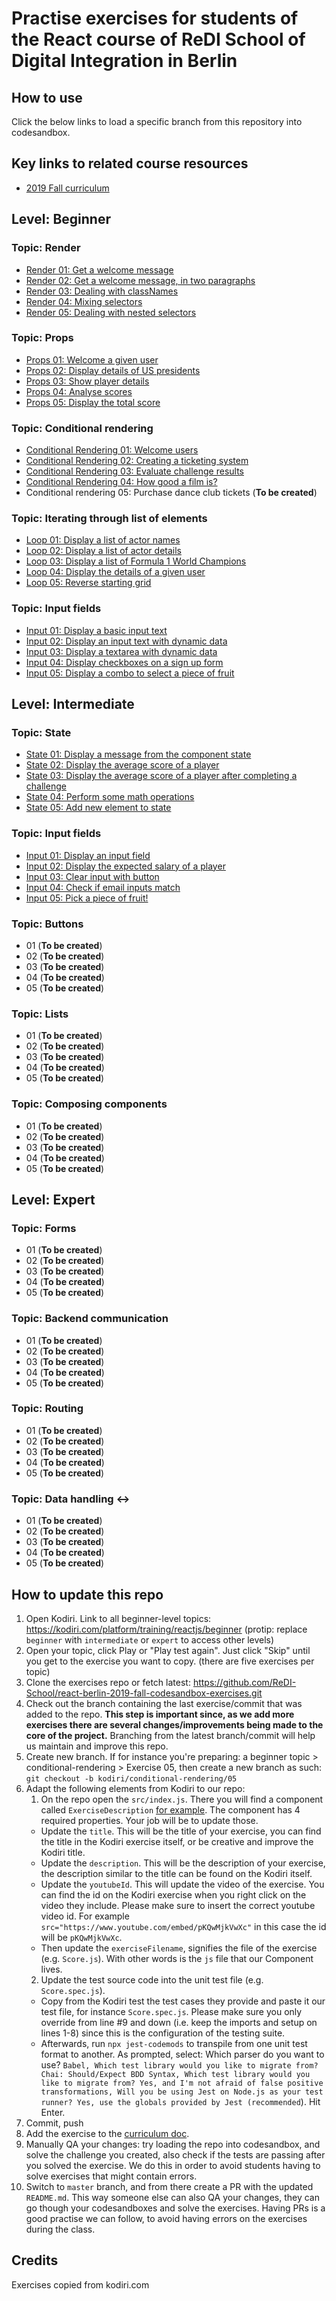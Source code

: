 # Practise exercises for students of the React course of ReDI School of Digital Integration in Berlin

## How to use

Click the below links to load a specific branch from this repository into codesandbox.

## Key links to related course resources

- [2019 Fall curriculum](https://docs.google.com/document/d/1d9lsiDo8HgcoHu7_ln8QwSaoXbQyJ0l9LJi8k1knNZ0/edit#)

## Level: Beginner

### Topic: Render

- [Render 01: Get a welcome message](https://codesandbox.io/s/github/ReDI-School/react-berlin-2019-fall-codesandbox-exercises/tree/kodiri/beginner/render/01)
- [Render 02: Get a welcome message, in two paragraphs](https://codesandbox.io/s/github/ReDI-School/react-berlin-2019-fall-codesandbox-exercises/tree/kodiri/beginner/render/02)
- [Render 03: Dealing with classNames](https://codesandbox.io/s/github/ReDI-School/react-berlin-2019-fall-codesandbox-exercises/tree/kodiri/beginner/render/03)
- [Render 04: Mixing selectors](https://codesandbox.io/s/github/ReDI-School/react-berlin-2019-fall-codesandbox-exercises/tree/kodiri/beginner/render/04)
- [Render 05: Dealing with nested selectors](https://codesandbox.io/s/github/ReDI-School/react-berlin-2019-fall-codesandbox-exercises/tree/kodiri/beginner/render/05)

### Topic: Props

- [Props 01: Welcome a given user](https://codesandbox.io/s/github/ReDI-School/react-berlin-2019-fall-codesandbox-exercises/tree/kodiri/beginner/props/01)
- [Props 02: Display details of US presidents](https://codesandbox.io/s/github/ReDI-School/react-berlin-2019-fall-codesandbox-exercises/tree/kodiri/beginner/props/02)
- [Props 03: Show player details](https://codesandbox.io/s/github/ReDI-School/react-berlin-2019-fall-codesandbox-exercises/tree/kodiri/beginner/props/03)
- [Props 04: Analyse scores](https://codesandbox.io/s/github/ReDI-School/react-berlin-2019-fall-codesandbox-exercises/tree/kodiri/beginner/props/04)
- [Props 05: Display the total score](https://codesandbox.io/s/github/ReDI-School/react-berlin-2019-fall-codesandbox-exercises/tree/kodiri/beginner/props/05)

### Topic: Conditional rendering

- [Conditional Rendering 01: Welcome users](https://codesandbox.io/s/github/ReDI-School/react-berlin-2019-fall-codesandbox-exercises/tree/kodiri/beginner/conditional-rendering/01)
- [Conditional Rendering 02: Creating a ticketing system](https://codesandbox.io/s/github/ReDI-School/react-berlin-2019-fall-codesandbox-exercises/tree/kodiri/beginner/conditional-rendering/02)
- [Conditional Rendering 03: Evaluate challenge results](https://codesandbox.io/s/github/ReDI-School/react-berlin-2019-fall-codesandbox-exercises/tree/kodiri/beginner/conditional-rendering/03)
- [Conditional Rendering 04: How good a film is?](https://codesandbox.io/s/github/ReDI-School/react-berlin-2019-fall-codesandbox-exercises/tree/kodiri/beginner/conditional-rendering/04)
- Conditional rendering 05: Purchase dance club tickets (**To be created**)

### Topic: Iterating through list of elements

- [Loop 01: Display a list of actor names](https://codesandbox.io/s/github/ReDI-School/react-berlin-2019-fall-codesandbox-exercises/tree/cp/kodiri/beginner/loop/01)
- [Loop 02: Display a list of actor details](https://codesandbox.io/s/github/ReDI-School/react-berlin-2019-fall-codesandbox-exercises/tree/cp/kodiri/beginner/loop/02)
- [Loop 03: Display a list of Formula 1 World Champions](https://codesandbox.io/s/github/ReDI-School/react-berlin-2019-fall-codesandbox-exercises/tree/cp/kodiri/beginner/loop/03)
- [Loop 04: Display the details of a given user](https://codesandbox.io/s/github/ReDI-School/react-berlin-2019-fall-codesandbox-exercises/tree/cp/kodiri/beginner/loop/04)
- [Loop 05: Reverse starting grid](https://codesandbox.io/s/github/ReDI-School/react-berlin-2019-fall-codesandbox-exercises/tree/cp/kodiri/beginner/loop/05)

### Topic: Input fields

- [Input 01: Display a basic input text](https://codesandbox.io/s/github/ReDI-School/react-berlin-2019-fall-codesandbox-exercises/tree/cp/kodiri/beginner/input/01)
- [Input 02: Display an input text with dynamic data](https://codesandbox.io/s/github/ReDI-School/react-berlin-2019-fall-codesandbox-exercises/tree/cp/kodiri/beginner/input/02)
- [Input 03: Display a textarea with dynamic data](https://codesandbox.io/s/github/ReDI-School/react-berlin-2019-fall-codesandbox-exercises/tree/cp/kodiri/beginner/input/03)
- [Input 04: Display checkboxes on a sign up form](https://codesandbox.io/s/github/ReDI-School/react-berlin-2019-fall-codesandbox-exercises/tree/cp/kodiri/beginner/input/04)
- [Input 05: Display a combo to select a piece of fruit](https://codesandbox.io/s/github/ReDI-School/react-berlin-2019-fall-codesandbox-exercises/tree/cp/kodiri/beginner/input/05)

## Level: Intermediate

### Topic: State

- [State 01: Display a message from the component state](https://codesandbox.io/s/github/ReDI-School/react-berlin-2019-fall-codesandbox-exercises/tree/kodiri/intermediate/state/01)
- [State 02: Display the average score of a player](https://codesandbox.io/s/github/ReDI-School/react-berlin-2019-fall-codesandbox-exercises/tree/kodiri/intermediate/state/02)
- [State 03: Display the average score of a player after completing a challenge](https://codesandbox.io/s/github/ReDI-School/react-berlin-2019-fall-codesandbox-exercises/tree/kodiri/intermediate/state/03)
- [State 04: Perform some math operations](https://codesandbox.io/s/github/ReDI-School/react-berlin-2019-fall-codesandbox-exercises/tree/kodiri/intermediate/state/04)
- [State 05: Add new element to state](https://codesandbox.io/s/github/ReDI-School/react-berlin-2019-fall-codesandbox-exercises/tree/kodiri/intermediate/state/05)

### Topic: Input fields

- [Input 01: Display an input field](https://codesandbox.io/s/github/ReDI-School/react-berlin-2019-fall-codesandbox-exercises/tree/kodiri/intermediate/input/01)
- [Input 02: Display the expected salary of a player](https://codesandbox.io/s/github/ReDI-School/react-berlin-2019-fall-codesandbox-exercises/tree/kodiri/intermediate/input/02)
- [Input 03: Clear input with button](https://codesandbox.io/s/github/ReDI-School/react-berlin-2019-fall-codesandbox-exercises/tree/kodiri/intermediate/input/03)
- [Input 04: Check if email inputs match](https://codesandbox.io/s/github/ReDI-School/react-berlin-2019-fall-codesandbox-exercises/tree/kodiri/intermediate/input/04)
- [Input 05: Pick a piece of fruit!](https://codesandbox.io/s/github/ReDI-School/react-berlin-2019-fall-codesandbox-exercises/tree/kodiri/intermediate/input/05)

### Topic: Buttons

- 01 (**To be created**)
- 02 (**To be created**)
- 03 (**To be created**)
- 04 (**To be created**)
- 05 (**To be created**)

### Topic: Lists

- 01 (**To be created**)
- 02 (**To be created**)
- 03 (**To be created**)
- 04 (**To be created**)
- 05 (**To be created**)

### Topic: Composing components

- 01 (**To be created**)
- 02 (**To be created**)
- 03 (**To be created**)
- 04 (**To be created**)
- 05 (**To be created**)

## Level: Expert

### Topic: Forms

- 01 (**To be created**)
- 02 (**To be created**)
- 03 (**To be created**)
- 04 (**To be created**)
- 05 (**To be created**)

### Topic: Backend communication

- 01 (**To be created**)
- 02 (**To be created**)
- 03 (**To be created**)
- 04 (**To be created**)
- 05 (**To be created**)

### Topic: Routing

- 01 (**To be created**)
- 02 (**To be created**)
- 03 (**To be created**)
- 04 (**To be created**)
- 05 (**To be created**)

### Topic: Data handling <->

- 01 (**To be created**)
- 02 (**To be created**)
- 03 (**To be created**)
- 04 (**To be created**)
- 05 (**To be created**)

## How to update this repo

1. Open Kodiri. Link to all beginner-level topics: https://kodiri.com/platform/training/reactjs/beginner (protip: replace `beginner` with `intermediate` or `expert` to access other levels)
2. Open your topic, click Play or "Play test again". Just click "Skip" until you get to the exercise you want to copy. (there are five exercises per topic)
3. Clone the exercises repo or fetch latest: https://github.com/ReDI-School/react-berlin-2019-fall-codesandbox-exercises.git
4. Check out the branch containing the last exercise/commit that was added to the repo. **This step is important since, as we add more exercises there are several changes/improvements being made to the core of the project.** Branching from the latest branch/commit will help us maintain and improve this repo.
5. Create new branch. If for instance you're preparing: a beginner topic > conditional-rendering > Exercise 05, then create a new branch as such: `git checkout -b kodiri/conditional-rendering/05`
6. Adapt the following elements from Kodiri to our repo:
   1. On the repo open the `src/index.js`. There you will find a component called `ExerciseDescription` [for example](https://github.com/ReDI-School/react-berlin-2019-fall-codesandbox-exercises/blob/cp%2Fkodiri%2Fbeginner%2Finput%2F05/src/index.js#L28). The component has 4 required properties. Your job will be to update those.
   - Update the `title`. This will be the title of your exercise, you can find the title in the Kodiri exercise itself, or be creative and improve the Kodiri title.
   - Update the `description`. This will be the description of your exercise, the description similar to the title can be found on the Kodiri itself.
   - Update the `youtubeId`. This will update the video of the exercise. You can find the id on the Kodiri exercise when you right click on the video they include. Please make sure to insert the correct youtube video id. For example `src="https://www.youtube.com/embed/pKQwMjkVwXc"` in this case the id will be `pKQwMjkVwXc`.
   - Then update the `exerciseFilename`, signifies the file of the exercise (e.g. `Score.js`). With other words is the `js` file that our Component lives.
   2. Update the test source code into the unit test file (e.g. `Score.spec.js`).
   - Copy from the Kodiri test the test cases they provide and paste it our test file, for instance `Score.spec.js`. Please make sure you only override from line #9 and down (i.e. keep the imports and setup on lines 1-8) since this is the configuration of the testing suite.
   - Afterwards, run `npx jest-codemods` to transpile from one unit test format to another. As prompted, select: Which parser do you want to use? `Babel, Which test library would you like to migrate from? Chai: Should/Expect BDD Syntax, Which test library would you like to migrate from? Yes, and I'm not afraid of false positive transformations, Will you be using Jest on Node.js as your test runner? Yes, use the globals provided by Jest (recommended`). Hit Enter.
7. Commit, push
8. Add the exercise to the [curriculum doc](https://docs.google.com/document/d/1d9lsiDo8HgcoHu7_ln8QwSaoXbQyJ0l9LJi8k1knNZ0/edit#).
9. Manually QA your changes: try loading the repo into codesandbox, and solve the challenge you created, also check if the tests are passing after you solved the exercise. We do this in order to avoid students having to solve exercises that might contain errors.
10. Switch to `master` branch, and from there create a PR with the updated `README.md`. This way someone else can also QA your changes, they can go though your codesandboxes and solve the exercises. Having PRs is a good practise we can follow, to avoid having errors on the exercises during the class.

## Credits

Exercises copied from kodiri.com

